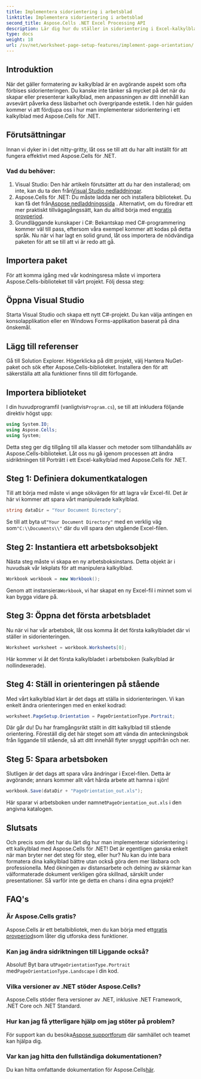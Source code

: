 ```yaml
---
title: Implementera sidorientering i arbetsblad
linktitle: Implementera sidorientering i arbetsblad
second_title: Aspose.Cells .NET Excel Processing API
description: Lär dig hur du ställer in sidorientering i Excel-kalkylblad med Aspose.Cells för .NET. Enkel steg-för-steg-guide för bättre dokumentpresentation.
type: docs
weight: 18
url: /sv/net/worksheet-page-setup-features/implement-page-orientation/
---
```

## Introduktion
När det gäller formatering av kalkylblad är en avgörande aspekt som ofta förbises sidorienteringen. Du kanske inte tänker så mycket på det när du skapar eller presenterar kalkylblad, men anpassningen av ditt innehåll kan avsevärt påverka dess läsbarhet och övergripande estetik. I den här guiden kommer vi att fördjupa oss i hur man implementerar sidorientering i ett kalkylblad med Aspose.Cells för .NET.
## Förutsättningar
Innan vi dyker in i det nitty-gritty, låt oss se till att du har allt inställt för att fungera effektivt med Aspose.Cells för .NET.
### Vad du behöver:
1.  Visual Studio: Den här artikeln förutsätter att du har den installerad; om inte, kan du ta den från[Visual Studio nedladdningar](https://visualstudio.microsoft.com/vs/).
2.  Aspose.Cells för .NET: Du måste ladda ner och installera biblioteket. Du kan få det från[Aspose nedladdningssida](https://releases.aspose.com/cells/net/) . Alternativt, om du föredrar ett mer praktiskt tillvägagångssätt, kan du alltid börja med en[gratis provperiod](https://releases.aspose.com/).
3. Grundläggande kunskaper i C#: Bekantskap med C#-programmering kommer väl till pass, eftersom våra exempel kommer att kodas på detta språk.
Nu när vi har lagt en solid grund, låt oss importera de nödvändiga paketen för att se till att vi är redo att gå.
## Importera paket
För att komma igång med vår kodningsresa måste vi importera Aspose.Cells-biblioteket till vårt projekt. Följ dessa steg:
## Öppna Visual Studio 
Starta Visual Studio och skapa ett nytt C#-projekt. Du kan välja antingen en konsolapplikation eller en Windows Forms-applikation baserat på dina önskemål.
## Lägg till referenser
Gå till Solution Explorer. Högerklicka på ditt projekt, välj Hantera NuGet-paket och sök efter Aspose.Cells-biblioteket. Installera den för att säkerställa att alla funktioner finns till ditt förfogande.
## Importera biblioteket 
 I din huvudprogramfil (vanligtvis`Program.cs`), se till att inkludera följande direktiv högst upp:
```csharp
using System.IO;
using Aspose.Cells;
using System;
```
Detta steg ger dig tillgång till alla klasser och metoder som tillhandahålls av Aspose.Cells-biblioteket.
Låt oss nu gå igenom processen att ändra sidriktningen till Porträtt i ett Excel-kalkylblad med Aspose.Cells för .NET.
## Steg 1: Definiera dokumentkatalogen
Till att börja med måste vi ange sökvägen för att lagra vår Excel-fil. Det är här vi kommer att spara vårt manipulerade kalkylblad.
```csharp
string dataDir = "Your Document Directory";
```
 Se till att byta ut`"Your Document Directory"` med en verklig väg som`"C:\\Documents\\"` där du vill spara den utgående Excel-filen.
## Steg 2: Instantiera ett arbetsboksobjekt
Nästa steg måste vi skapa en ny arbetsboksinstans. Detta objekt är i huvudsak vår lekplats för att manipulera kalkylblad.
```csharp
Workbook workbook = new Workbook();
```
 Genom att instansiera`Workbook`, vi har skapat en ny Excel-fil i minnet som vi kan bygga vidare på.
## Steg 3: Öppna det första arbetsbladet
Nu när vi har vår arbetsbok, låt oss komma åt det första kalkylbladet där vi ställer in sidorienteringen. 
```csharp
Worksheet worksheet = workbook.Worksheets[0];
```
Här kommer vi åt det första kalkylbladet i arbetsboken (kalkylblad är nollindexerade). 
## Steg 4: Ställ in orienteringen på stående
Med vårt kalkylblad klart är det dags att ställa in sidorienteringen. Vi kan enkelt ändra orienteringen med en enkel kodrad:
```csharp
worksheet.PageSetup.Orientation = PageOrientationType.Portrait;
```
Där går du! Du har framgångsrikt ställt in ditt kalkylblad till stående orientering. Föreställ dig det här steget som att vända din anteckningsbok från liggande till stående, så att ditt innehåll flyter snyggt uppifrån och ner.
## Steg 5: Spara arbetsboken
Slutligen är det dags att spara våra ändringar i Excel-filen. Detta är avgörande; annars kommer allt vårt hårda arbete att hamna i sjön!
```csharp
workbook.Save(dataDir + "PageOrientation_out.xls");
```
 Här sparar vi arbetsboken under namnet`PageOrientation_out.xls` i den angivna katalogen.
## Slutsats
Och precis som det har du lärt dig hur man implementerar sidorientering i ett kalkylblad med Aspose.Cells för .NET! Det är egentligen ganska enkelt när man bryter ner det steg för steg, eller hur? Nu kan du inte bara formatera dina kalkylblad bättre utan också göra dem mer läsbara och professionella.
Med ökningen av distansarbete och delning av skärmar kan välformaterade dokument verkligen göra skillnad, särskilt under presentationer. Så varför inte ge detta en chans i dina egna projekt? 
## FAQ's
### Är Aspose.Cells gratis?
 Aspose.Cells är ett betalbibliotek, men du kan börja med ett[gratis provperiod](https://releases.aspose.com/)som låter dig utforska dess funktioner.
### Kan jag ändra sidriktningen till Liggande också?
 Absolut! Byt bara ut`PageOrientationType.Portrait` med`PageOrientationType.Landscape` i din kod.
### Vilka versioner av .NET stöder Aspose.Cells?
Aspose.Cells stöder flera versioner av .NET, inklusive .NET Framework, .NET Core och .NET Standard.
### Hur kan jag få ytterligare hjälp om jag stöter på problem?
 För support kan du besöka[Aspose supportforum](https://forum.aspose.com/c/cells/9) där samhället och teamet kan hjälpa dig.
### Var kan jag hitta den fullständiga dokumentationen?
 Du kan hitta omfattande dokumentation för Aspose.Cells[här](https://reference.aspose.com/cells/net/).
